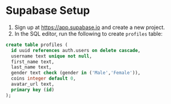 # Supabase Setup

1. Sign up at https://app.supabase.io and create a new project.
2. In the SQL editor, run the following to create `profiles` table:

```sql
create table profiles (
  id uuid references auth.users on delete cascade,
  username text unique not null,
  first_name text,
  last_name text,
  gender text check (gender in ('Male','Female')),
  coins integer default 0,
  avatar_url text,
  primary key (id)
);
